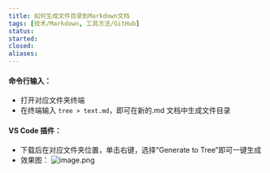 ```yaml
---
title: 如何生成文件目录到Markdown文档
tags: [技术/Markdown, 工具方法/GitHub]
status: 
started: 
closed: 
aliases: 
---
```

#### 命令行输入：
- 打开对应文件夹终端
- 在终端输入 `tree > text.md`，即可在新的.md 文档中生成文件目录
#### VS Code 插件：
- 下载后在对应文件夹位置，单击右键，选择“Generate to Tree”即可一键生成
- 效果图：
![image.png](https://cdn.nlark.com/yuque/0/2022/png/29677165/1667800959538-beae4b5c-19a1-4bf5-acd6-db5209c33e67.png#clientId=ub76a8022-4bb2-4&crop=0&crop=0&crop=1&crop=1&from=paste&height=172&id=uc21c60f9&margin=%5Bobject%20Object%5D&name=image.png&originHeight=344&originWidth=1334&originalType=binary&ratio=1&rotation=0&showTitle=false&size=30279&status=done&style=none&taskId=u1a101bc3-d044-469e-9d9e-de0172418be&title=&width=667)
